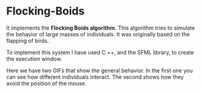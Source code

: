 
# Flocking-Boids


It implements the **Flocking Boids algorithm.** This algorithm tries to simulate the behavior of large masses of individuals. It was originally based on the flapping of birds.

To implement this system I have used C ++, and the SFML library, to create the execution window.

Here we have two GIFs that show the general behavior. In the first one you can see how different individuals interact. The second shows how they avoid the position of the mouse.
